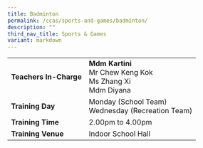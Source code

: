 ```yaml
---
title: Badminton
permalink: /ccas/sports-and-games/badminton/
description: ""
third_nav_title: Sports & Games
variant: markdown
---
```

| | |
| --- | ---|
| **Teachers In-Charge** |**Mdm Kartini**<br>Mr Chew Keng Kok<br>Ms Zhang Xi<br>Mdm Diyana<br>
|**Training Day**|Monday (School Team) <br> Wednesday (Recreation Team)
|**Training Time**|2.00pm to 4.00pm
|**Training Venue**|Indoor School Hall
